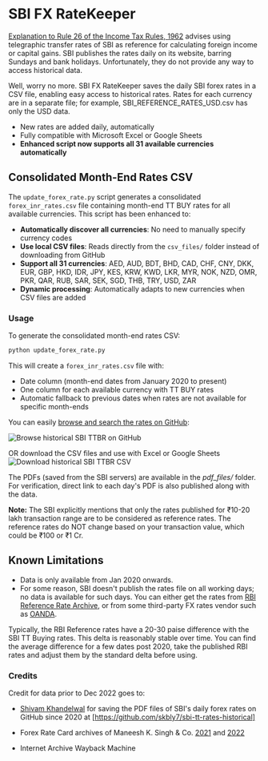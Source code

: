 # SBI FX RateKeeper

[Explanation to Rule 26 of the Income Tax Rules, 1962](https://incometaxindia.gov.in/_layouts/15/dit/pages/viewer.aspx?grp=rule&cname=cmsid&cval=103120000000007372&searchfilter=) advises using telegraphic transfer rates of SBI as reference for calculating foreign income or capital gains. SBI publishes the rates daily on its website, barring Sundays and bank holidays. Unfortunately, they do not provide any way to access historical data.

Well, worry no more. SBI FX RateKeeper saves the daily SBI forex rates in a CSV file, enabling easy access to historical rates. Rates for each currency are in a separate file; for example, SBI_REFERENCE_RATES_USD.csv has only the USD data.

- New rates are added daily, automatically
- Fully compatible with Microsoft Excel or Google Sheets
- **Enhanced script now supports all 31 available currencies automatically**

## Consolidated Month-End Rates CSV

The `update_forex_rate.py` script generates a consolidated `forex_inr_rates.csv` file containing month-end TT BUY rates for all available currencies. This script has been enhanced to:

- **Automatically discover all currencies**: No need to manually specify currency codes
- **Use local CSV files**: Reads directly from the `csv_files/` folder instead of downloading from GitHub
- **Support all 31 currencies**: AED, AUD, BDT, BHD, CAD, CHF, CNY, DKK, EUR, GBP, HKD, IDR, JPY, KES, KRW, KWD, LKR, MYR, NOK, NZD, OMR, PKR, QAR, RUB, SAR, SEK, SGD, THB, TRY, USD, ZAR
- **Dynamic processing**: Automatically adapts to new currencies when CSV files are added

### Usage

To generate the consolidated month-end rates CSV:

```bash
python update_forex_rate.py
```

This will create a `forex_inr_rates.csv` file with:
- Date column (month-end dates from January 2020 to present)
- One column for each available currency with TT BUY rates
- Automatic fallback to previous dates when rates are not available for specific month-ends

You can easily [browse and search the rates on GitHub](https://github.com/sahilgupta/sbi_forex_rates/tree/main/csv_files):

![Browse historical SBI TTBR on GitHub](https://raw.githubusercontent.com/sahilgupta/sbi_forex_rates/main/images/Browse%20historical%20SBI%20TTBR%20on%20GitHub.gif)
<br/>

OR download the CSV files and use with Excel or Google Sheets
![Download historical SBI TTBR CSV](https://raw.githubusercontent.com/sahilgupta/sbi_forex_rates/main/images/Download%20historical%20SBI%20TTBR%20CSV.gif)
<br/>

The PDFs (saved from the SBI servers) are available in the *pdf_files/* folder. For verification, direct link to each day's PDF is also published along with the data. 

**Note:**
The SBI explicitly mentions that only the rates published for ₹10-20 lakh transaction range are to be considered as reference rates.
The reference rates do NOT change based on your transaction value, which could be ₹100 or ₹1 Cr.

## Known Limitations
- Data is only available from Jan 2020 onwards.
- For some reason, SBI doesn't publish the rates file on all working days; no data is available for such days. You can either get the rates from [RBI Reference Rate Archive](https://www.rbi.org.in/scripts/ReferenceRateArchive.aspx), or from some third-party FX rates vendor such as [OANDA](https://www.oanda.com/fx-for-business/historical-rates).

Typically, the RBI Reference rates have a 20-30 paise difference with the SBI TT Buying rates. This delta is reasonably stable over time. You can find the average difference for a few dates post 2020, take the published RBI rates and adjust them by the standard delta before using.

### Credits
Credit for data prior to Dec 2022 goes to:

- [Shivam Khandelwal](https://github.com/skbly7) for saving the PDF files of SBI's daily forex rates on GitHub since 2020 at [https://github.com/skbly7/sbi-tt-rates-historical]

- Forex Rate Card archives of Maneesh K. Singh & Co. [2021](https://mksco.in/forex-card-rates-2021/) and [2022](https://mksco.in/forex-card-rates-2022/)

- Internet Archive Wayback Machine

